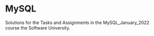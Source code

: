 # MySQL
Solutions for the Tasks and Assignments in the MySQL_January_2022 course the Software University.
